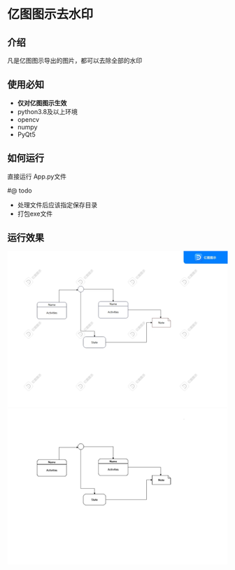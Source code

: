# 亿图图示去水印

## 介绍
凡是亿图图示导出的图片，都可以去除全部的水印
## 使用必知

- **仅对亿图图示生效**
- python3.8及以上环境
- opencv
- numpy
- PyQt5

## 如何运行

直接运行 App.py文件

#@ todo

- 处理文件后应该指定保存目录
- 打包exe文件

## 运行效果
![输入图片说明](%E6%B5%8B%E8%AF%95%E5%8E%9F%E5%A7%8B%E5%9B%BE.jpg)
![输入图片说明](%E6%B5%8B%E8%AF%95%E6%95%88%E6%9E%9C%E5%9B%BE.png)